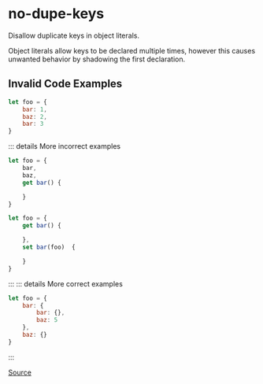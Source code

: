<!--
 generated docs file, do not edit by hand, see xtask/docgen 
-->
# no-dupe-keys

Disallow duplicate keys in object literals.

Object literals allow keys to be declared multiple times, however this causes unwanted
behavior by shadowing the first declaration.

## Invalid Code Examples

```js
let foo = {
    bar: 1,
    baz: 2,
    bar: 3
}
```

::: details More incorrect examples

```js
let foo = {
    bar,
    baz,
    get bar() {

    }
}
```

```js
let foo = {
    get bar() {

    },
    set bar(foo)  {

    }
}
```
:::
::: details More correct examples

```js
let foo = {
    bar: {
        bar: {},
        baz: 5
    },
    baz: {}
}
```
:::

[Source](https://github.com/rslint/rslint/tree/master/crates/rslint_core/src/groups/errors/no_dupe_keys.rs)